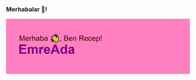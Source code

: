 ### Merhabalar 👋!

![merhaba](https://github.com/EmreAda/EmreAda/blob/main/header.png)

<!-- - 🔭 I’m currently working on ...
- 🌱 I’m currently learning ...
- 👯 I’m looking to collaborate on ...
- 🤔 I’m looking for help with ...
- 💬 About Me ...
- 📫 How to reach me: ... -->
